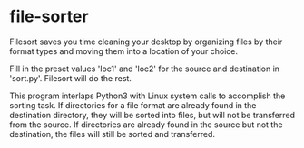 # file-sorter

Filesort saves you time cleaning your desktop by organizing files by their format types and moving them into a location of your choice. 

Fill in the preset values 'loc1' and 'loc2' for the source and destination in 'sort.py'. Filesort will do the rest.

This program interlaps Python3 with Linux system calls to accomplish the sorting task. If directories for a file format are already found in the destination directory, they will be sorted into files, but will not be transferred from the source. If directories are already found in the source but not the destination, the files will still be sorted and transferred.
